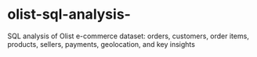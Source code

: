# olist-sql-analysis-
SQL analysis of Olist e-commerce dataset: orders, customers, order items, products, sellers, payments, geolocation, and key insights
